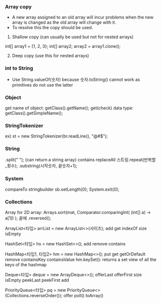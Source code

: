 ### Array copy
- A new array assigned to an old array will incur problems when the new array is changed as the old array will change with it.
- To resolve this the copy should be used.

1. Shallow copy (can usually be used but not for nested arrays)

int[] array1 = {1, 2, 3};
int[] array2;
array2 = array1.clone();

2. Deep copy (use this for nested arrays)

### int to String
- Use String.valueOf(숫자) because 숫자.toString() cannot work as primitives do not use the latter 

### Object
get name of object: getClass().getName();
get(check) data type: getClass().getSimpleName();

### StringTokenizer
ex)
st = new StringTokenizer(br.readLine(), "@#$");

### String
.split(" ");
(can return a string array)
contains
replaceAll
스트링.repeat(반복할_횟수);
.substring(시작숫자, 끝숫자+1);

### System
compareTo
stringbuilder
sb.setLength(0);
System.exit(0);

### Collections
Array
for 2D array:
Arrays.sort(mat, Comparator.comparingInt( (int[] a) -> a[1]) );
끝에 .reversed();

ArrayList<타입> arrList = new ArrayList<>(사이즈);
add
get
indexOf
size
isEmpty

HashSet<타입> hs = new HashSet<>();
add
remove
contains

HashMap<타입1, 타입2> hm = new HashMap<>();
put
get
getOrDefault
remove
containsKey
containsValue
hm.keySet(): returns a set view of all the keys of the hashmap

Deque<타입> deque = new ArrayDeque<>();
offerLast
offerFirst
size
isEmpty
peekLast
peekFirst
add

PriorityQueue<타입> pq = new PriorityQueue<>(Collections.reverseOrder());
offer
poll()
toArray()



